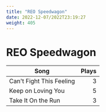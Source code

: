 ```yaml
---
title: "REO Speedwagon"
date: 2022-12-07/2022T23:19:27
weight: 405
---
```


# REO Speedwagon

 Song | Plays 
----- | -----:
Can't Fight This Feeling | 3
Keep on Loving You | 5
Take It On the Run | 3
